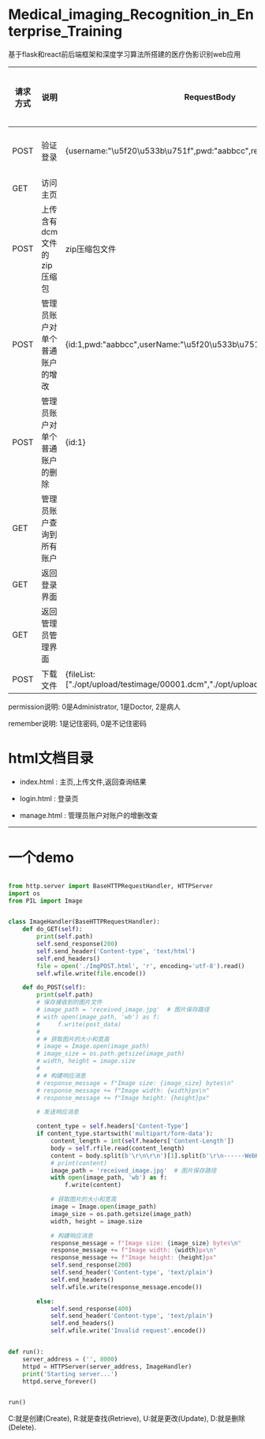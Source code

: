 # Medical_imaging_Recognition_in_Enterprise_Training
基于flask和react前后端框架和深度学习算法所搭建的医疗伪影识别web应用

| 请求方式 | 说明                           | RequestBody                                                  | url路径                 | 使用flask中的session cookie | ResponseBody                                                 | 备注                                               |
| -------- | ------------------------------ | ------------------------------------------------------------ | ----------------------- | --------------------------- | ------------------------------------------------------------ | -------------------------------------------------- |
| POST     | 验证登录                       | {username:"\u5f20\u533b\u751f",pwd:"aabbcc",remember:0}      | /api/login              | 无                          | 200状态码: {userName:"\u5f20\u533b\u751f",permission:0} 或   200状态码: {userName:"\u5f20\u533b\u751f",permission:1}或  200状态码: {userName:"\u5f20\u533b\u751f",permission:2}或  401状态码 | ResponseBody需要返回utf-8编码后的值,避免编码错乱   |
| GET      | 访问主页                       |                                                              | /                       |                             | 200状态码返回index.html的内容,否则302状态码重定向到login.html |                                                    |
| POST     | 上传含有dcm文件的zip压缩包     | zip压缩包文件                                                | /api/file               |                             | {"dcm_filenames": ["./opt/upload/testimage\\00001.dcm","./opt/upload/testimage\\00002.dcm"],"length": 2,"msg": "\u6587\u4ef6\u4e0a\u4f20\u6210\u529f","predictoutput": [[1],[0]]} |                                                    |
| POST     | 管理员账户对单个普通账户的增改 | {id:1,pwd:"aabbcc",userName:"\u5f20\u533b\u751f",permission:1} | /api/add或  /api/update |                             | 成功:200状态码;没有权限:401状态码;add时id已重复:400状态码    |                                                    |
| POST     | 管理员账户对单个普通账户的删除 | {id:1}                                                       | /api/delete             |                             |                                                              |                                                    |
| GET      | 管理员账户查询到所有账户       |                                                              | /api/getAll             |                             | 200状态码: {result:[{id:1,userName:"\u5f20\u533b\u751f",pwd:"aabbcc",permission:0},{id:2,userName:"\u5f20\u533b\u751f",pwd:"aabbcc",permission:1}]}或  401状态码 | 对session cookie进行判断,只有管理员账户才能返回200 |
| GET      | 返回登录界面                   |                                                              | /login.html             |                             | 对cookie进行判断,若已登录则302状态码重定向到index.html,否则200状态码返回login.html |                                                    |
| GET      | 返回管理员管理界面             |                                                              | /manage.html            |                             | 对cookie进行判断,若已登录且为管理员账户则200状态码返回manage.html,若已登录但不为管理员账户则302状态码重定向到index.html,若未登录则302状态码重定向到login.html |                                                    |
| POST     | 下载文件                       | {fileList:["./opt/upload/testimage/00001.dcm","./opt/upload/testimage/00002.dcm"]} | /download               |                             | ./opt/upload/testimage/result.zip                            |                                                    |

permission说明:	0是Administrator, 1是Doctor, 2是病人

remember说明:	1是记住密码, 0是不记住密码

# html文档目录

- index.html : 主页,上传文件,返回查询结果

- login.html : 登录页

- manage.html : 管理员账户对账户的增删改查

    

------



# 一个demo

```python

from http.server import BaseHTTPRequestHandler, HTTPServer
import os
from PIL import Image


class ImageHandler(BaseHTTPRequestHandler):
    def do_GET(self):
        print(self.path)
        self.send_response(200)
        self.send_header('Content-type', 'text/html')
        self.end_headers()
        file = open('./ImgPOST.html', 'r', encoding='utf-8').read()
        self.wfile.write(file.encode())

    def do_POST(self):
        print(self.path)
        # 保存接收到的图片文件
        # image_path = 'received_image.jpg'  # 图片保存路径
        # with open(image_path, 'wb') as f:
        #     f.write(post_data)
        #
        # # 获取图片的大小和宽高
        # image = Image.open(image_path)
        # image_size = os.path.getsize(image_path)
        # width, height = image.size
        #
        # # 构建响应消息
        # response_message = f"Image size: {image_size} bytes\n"
        # response_message += f"Image width: {width}px\n"
        # response_message += f"Image height: {height}px"

        # 发送响应消息

        content_type = self.headers['Content-Type']
        if content_type.startswith('multipart/form-data'):
            content_length = int(self.headers['Content-Length'])
            body = self.rfile.read(content_length)
            content = body.split(b'\r\n\r\n')[1].split(b'\r\n------WebKitFormBoundary')[0]
            # print(content)
            image_path = 'received_image.jpg'  # 图片保存路径
            with open(image_path, 'wb') as f:
                f.write(content)

            # 获取图片的大小和宽高
            image = Image.open(image_path)
            image_size = os.path.getsize(image_path)
            width, height = image.size

            # 构建响应消息
            response_message = f"Image size: {image_size} bytes\n"
            response_message += f"Image width: {width}px\n"
            response_message += f"Image height: {height}px"
            self.send_response(200)
            self.send_header('Content-type', 'text/plain')
            self.end_headers()
            self.wfile.write(response_message.encode())

        else:
            self.send_response(400)
            self.send_header('Content-type', 'text/plain')
            self.end_headers()
            self.wfile.write('Invalid request'.encode())


def run():
    server_address = ('', 8000)
    httpd = HTTPServer(server_address, ImageHandler)
    print('Starting server...')
    httpd.serve_forever()


run()

```

C:就是创建(Create), R:就是查找(Retrieve), U:就是更改(Update), D:就是删除(Delete).
